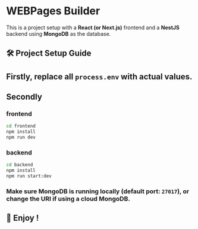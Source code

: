 # WEBPages Builder 

This is a  project setup with a **React (or Next.js)** frontend and a **NestJS** backend using **MongoDB** as the database.

## 🛠️ Project Setup Guide
##  Firstly, replace all `process.env` with actual values.
## Secondly
### frontend 
```bash
cd frontend
npm install
npm run dev
```
### backend
```bash
cd backend
npm install
npm run start:dev
```
###  Make sure MongoDB is **running locally** (default port: `27017`), or change the URI if using a cloud MongoDB.

## 🎉 Enjoy !


